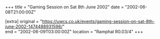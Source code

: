 +++
title = "Gaming Session on Sat 8th June 2002"
date = "2002-06-08T21:00:00Z"

[extra]
original = "https://uwcs.co.uk/events/gaming-session-on-sat-8th-june-2002-1474488931598/"    
end = "2002-06-09T03:00:00Z"
location = "Ramphal R0.03/4"
+++



